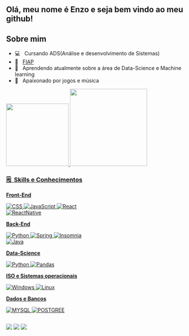 ## Olá, meu nome é Enzo e seja bem vindo ao meu github!
## Sobre mim

- 💻 &nbsp; Cursando ADS(Análise e desenvolvimento de Sistemas)
- 📕 &nbsp; <a href="https://www.fiap.com.br">FIAP</a>
- 🌱 &nbsp; Aprendendo atualmente sobre a área de Data-Science e Machine learning 
- 🎵 &nbsp; Apaixonado por jogos e música

<div align="left">
  <a href="https://github.com/EnzoFerreira">
  <img height="170em" src="https://github-readme-stats.vercel.app/api?username=enzoferreira&layout=compact&langs_count=7&theme=dark#gh-dark-mode-only"/>
  <img height="210em" src=https://github-readme-stats.vercel.app/api/top-langs/?username=enzoferreira&show_icons=true&theme=dark#gh-dark-mode-only"/>
</div>

 <h3> 🗒️ &nbsp;Skills e Conhecimentos </h3>

**Front-End**
  
  ![CSS](https://img.shields.io/badge/CSS-blue?style=for-the-badge&logo=CSS3&logoColor=white)
  ![JavaScript](https://img.shields.io/badge/JavaScript-323330?style=for-the-badge&logo=javascript&logoColor=F7DF1E)
  ![React](https://img.shields.io/badge/-React-blue?style=for-the-badge&logo=react&logoColor=white)           
  ![ReactNative](https://img.shields.io/badge/React_Native-20232A?style=for-the-badge&logo=react&logoColor=61DAFB)
  
  **Back-End**
                                                                                                               
  ![Python](https://img.shields.io/badge/Python-3776AB?style=for-the-badge&logo=python&logoColor=white)
  ![Spring](https://img.shields.io/badge/Spring-6DB33F?style=for-the-badge&logo=spring&logoColor=white)
  ![Insomnia](https://img.shields.io/badge/-Insomnia-323330?style=for-the-badge&logo=insomnia&logoColor=007ACC)                                                              
  ![Java](https://img.shields.io/badge/Java-ED8B00?style=for-the-badge&logo=java&logoColor=white)
                                                                                                                                                   
  **Data-Science**                                                                                                                            
                                                                                                                                                   
  ![Python](https://img.shields.io/badge/Python-3776AB?style=for-the-badge&logo=python&logoColor=white)         ![Pandas](https://img.shields.io/badge/Pandas-darkblue?style=for-the-badge&logo=Pandas&logoColor=white) 
                       
                                                                                                             
  **ISO e Sistemas operacionais**                                                                                         
                                                                                                                                                   
  ![Windows](https://img.shields.io/badge/Windows-017AD7?style=for-the-badge&logo=windows&logoColor=white)
  ![Linux](https://img.shields.io/badge/Linux-grey?style=for-the-badge&logo=linux&logoColor=white)           

  **Dados e Bancos**                                                                                            
                                                                                                                                                   
![MYSQL](https://img.shields.io/badge/MYSQL-00000F?style=for-the-badge&logo=MYSQL&logoColor=white)           ![POSTGREE](https://img.shields.io/badge/React_Native-20232A?style=for-the-badge&logo=react&logoColor=61DAFB)
                                                                                                                                                  <br/>
                                                                                                           


  
  ##
 
<div> 
  <a href="https://instagram.com/html.ferreira" target="_blank"><img src="https://img.shields.io/badge/-Instagram-%23E4405F?style=for-the-badge&logo=instagram&logoColor=white" target="_blank"></a>
<a href = "mailto:enzoraci21@gmail.com"><img src="https://img.shields.io/badge/-Gmail-%23333?style=for-the-badge&logo=gmail&logoColor=white" target="_blank"></a>
 <a href="https://www.linkedin.com/in/enzo-raci-69a6aa215" target="_blank"><img src="https://img.shields.io/badge/-LinkedIn-%230077B5?style=for-the-badge&logo=linkedin&logoColor=white" target="_blank"></a> 
</div>
